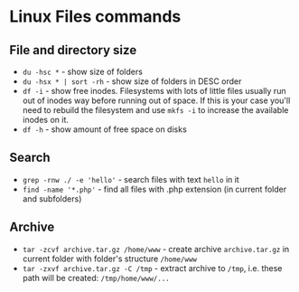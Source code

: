 # Linux Files commands

## File and directory size

- `du -hsc *` - show size of folders
- `du -hsx * | sort -rh` - show size of folders in DESC order
- `df -i` - show free inodes. Filesystems with lots of little files usually run out of inodes way before running out of space. If this is your case you'll need to rebuild the filesystem and use `mkfs -i` to increase the available inodes on it.
- `df -h` - show amount of free space on disks

## Search

- `grep -rnw ./ -e 'hello'` - search files with text `hello` in it
- `find -name '*.php'` - find all files with .php extension (in current folder and subfolders)

## Archive

- `tar -zcvf archive.tar.gz /home/www` - create archive `archive.tar.gz` in current folder with folder's structure `/home/www`
- `tar -zxvf archive.tar.gz -C /tmp` - extract archive to `/tmp`, i.e. these path will be created: `/tmp/home/www/...`
